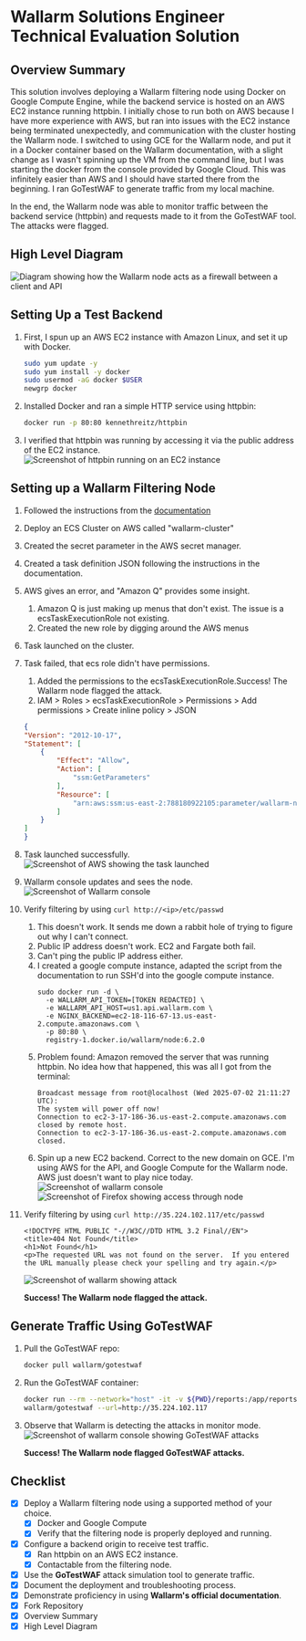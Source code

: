 # Wallarm Solutions Engineer Technical Evaluation Solution

## Overview Summary

This solution involves deploying a Wallarm filtering node using Docker on Google Compute Engine, while the backend service is hosted on an AWS EC2 instance running httpbin. I initially chose to run both on AWS because I have more experience with AWS, but ran into issues with the EC2 instance being terminated unexpectedly, and communication with the cluster hosting the Wallarm node. I switched to using GCE for the Wallarm node, and put it in a Docker container based on the Wallarm documentation, with a slight change as I wasn't spinning up the VM from the command line, but I was starting the docker from the console provided by Google Cloud. This was infinitely easier than AWS and I should have started there from the beginning. I ran GoTestWAF to generate traffic from my local machine.

In the end, the Wallarm node was able to monitor traffic between the backend service (httpbin) and requests made to it from the GoTestWAF tool. The attacks were flagged.

## High Level Diagram

![Diagram showing how the Wallarm node acts as a firewall between a client and API](./images/diagram.png "Monitor Mode Diagram")

## Setting Up a Test Backend

1. First, I spun up an AWS EC2 instance with Amazon Linux, and set it up with Docker.
    ```bash
    sudo yum update -y
    sudo yum install -y docker
    sudo usermod -aG docker $USER
    newgrp docker
    ```

2. Installed Docker and ran a simple HTTP service using httpbin:
    ```bash
    docker run -p 80:80 kennethreitz/httpbin
    ```
3. I verified that httpbin was running by accessing it via the public address of the EC2 instance.
    ![Screenshot of httpbin running on an EC2 instance](./images/1-httpbin-setup.png "httpbin running on EC2 instance")

## Setting up a Wallarm Filtering Node

1. Followed the instructions from the [documentation](https://docs.wallarm.com/installation/cloud-platforms/aws/docker-container/)
2. Deploy an ECS Cluster on AWS called "wallarm-cluster"
3. Created the secret parameter in the AWS secret manager.
4. Created a task definition JSON following the instructions in the documentation.
5. AWS gives an error, and "Amazon Q" provides some insight.
    1. Amazon Q is just making up menus that don't exist. The issue is a ecsTaskExecutionRole not existing.
    2. Created the new role by digging around the AWS menus
6. Task launched on the cluster.
7. Task failed, that ecs role didn't have permissions.
    1. Added the permissions to the ecsTaskExecutionRole.Success! The Wallarm node flagged the attack.
    2. IAM > Roles > ecsTaskExecutionRole > Permissions > Add permissions > Create inline policy > JSON
    ```json
    {
    "Version": "2012-10-17",
    "Statement": [
        {
            "Effect": "Allow",
            "Action": [
                "ssm:GetParameters"
            ],
            "Resource": [
                "arn:aws:ssm:us-east-2:788180922105:parameter/wallarm-node-token"
            ]
        }
    ]
    }
    ```
8. Task launched successfully.
    ![Screenshot of AWS showing the task launched](./images/2-task-running.png "Task Launched")
9. Wallarm console updates and sees the node.
    ![Screenshot of Wallarm console](./images/3-wallarm-sees-it.png "Wallarm Node Running")
10. Verify filtering by using `curl http://<ip>/etc/passwd` 
    1. This doesn't work. It sends me down a rabbit hole of trying to figure out why I can't connect.
    2. Public IP address doesn't work. EC2 and Fargate both fail.
    3. Can't ping the public IP address either.
    4. I created a google compute instance, adapted the script from the documentation to run SSH'd into the google compute instance.
        ```
        sudo docker run -d \
          -e WALLARM_API_TOKEN=[TOKEN REDACTED] \
          -e WALLARM_API_HOST=us1.api.wallarm.com \
          -e NGINX_BACKEND=ec2-18-116-67-13.us-east-2.compute.amazonaws.com \
          -p 80:80 \
          registry-1.docker.io/wallarm/node:6.2.0
        ```
    5. Problem found: Amazon removed the server that was running httpbin. No idea how that happened, this was all I got from the terminal:
        ```
        Broadcast message from root@localhost (Wed 2025-07-02 21:11:27 UTC):
        The system will power off now!
        Connection to ec2-3-17-186-36.us-east-2.compute.amazonaws.com closed by remote host.
        Connection to ec2-3-17-186-36.us-east-2.compute.amazonaws.com closed.
        ```
    6. Spin up a new EC2 backend. Correct to the new domain on GCE. I'm using AWS for the API, and Google Compute for the Wallarm node. AWS just doesn't want to play nice today.
        ![Screenshot of wallarm console](./images/4-google-sees-it.png "Wallarm Node Running")
        ![Screenshot of Firefox showing access through node](./images/5-accessed-through-node.png "Wallarm Node Accessed API")
11. Verify filtering by using `curl http://35.224.102.117/etc/passwd` 
    ```
    <!DOCTYPE HTML PUBLIC "-//W3C//DTD HTML 3.2 Final//EN">
    <title>404 Not Found</title>
    <h1>Not Found</h1>
    <p>The requested URL was not found on the server.  If you entered the URL manually please check your spelling and try again.</p>
    ```
    ![Screenshot of wallarm showing attack](./images/6-etc-passwd-attack.png "Wallarm Shows curl etc/passwd Attack")
    
    **Success! The Wallarm node flagged the attack.**

## Generate Traffic Using GoTestWAF

1. Pull the GoTestWAF repo:
    ```bash
    docker pull wallarm/gotestwaf
    ```
2. Run the GoTestWAF container:
    ```bash
    docker run --rm --network="host" -it -v ${PWD}/reports:/app/reports \
    wallarm/gotestwaf --url=http://35.224.102.117
    ```

3. Observe that Wallarm is detecting the attacks in monitor mode.
    ![Screenshot of wallarm console showing GoTestWAF attacks](./images/7-gotestwaf-attacks.png "Wallarm Console with GoTestWAF Attacks")

    **Success! The Wallarm node flagged GoTestWAF attacks.**


## Checklist

- [x] Deploy a Wallarm filtering node using a supported method of your choice.  
    - [x] Docker and Google Compute
    - [x] Verify that the filtering node is properly deployed and running.  
- [x] Configure a backend origin to receive test traffic.
    - [x] Ran httpbin on an AWS EC2 instance.
    - [x] Contactable from the filtering node.
- [x] Use the **GoTestWAF** attack simulation tool to generate traffic.  
- [x] Document the deployment and troubleshooting process.  
- [x] Demonstrate proficiency in using **Wallarm's official documentation**.
- [x] Fork Repository
- [x] Overview Summary
- [x] High Level Diagram
